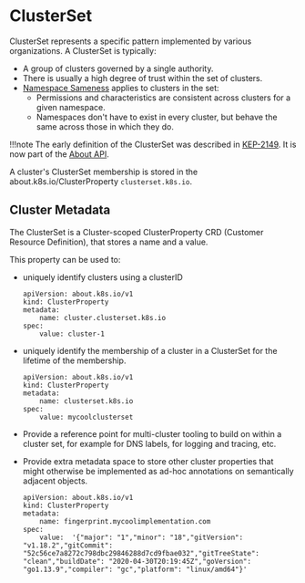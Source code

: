 # ClusterSet

ClusterSet represents a specific pattern implemented by various organizations. A ClusterSet is typically:

- A group of clusters governed by a single authority.
- There is usually a high degree of trust within the set of clusters.
- [Namespace Sameness](../concepts/namespace-sameness.md) applies to clusters in the set:
    - Permissions and characteristics are consistent across clusters for a given namespace.
    - Namespaces don't have to exist in every cluster, but behave the same across those in which they do.

!!!note
        The early definition of the ClusterSet was described in [KEP-2149](https://github.com/kubernetes/enhancements/tree/master/keps/sig-multicluster/2149-clusterid). It is now part of the [About API](https://sigs.k8s.io/about-api).

A cluster's ClusterSet membership is stored in the about.k8s.io/ClusterProperty `clusterset.k8s.io`.

## Cluster Metadata
The ClusterSet is a Cluster-scoped ClusterProperty CRD (Customer Resource Definition), that stores a name and a value. 

This property can be used to:

- uniquely identify clusters using a clusterID

    ```
    apiVersion: about.k8s.io/v1
    kind: ClusterProperty
    metadata:
        name: cluster.clusterset.k8s.io
    spec:
        value: cluster-1
    ```

- uniquely identify the membership of a cluster in a ClusterSet for the lifetime of the membership.

    ```
    apiVersion: about.k8s.io/v1
    kind: ClusterProperty
    metadata:
        name: clusterset.k8s.io
    spec:
        value: mycoolclusterset
    ```
    
- Provide a reference point for multi-cluster tooling to build on within a cluster set, for example for DNS labels, for logging and tracing, etc.

- Provide extra metadata space to store other cluster properties that might otherwise be implemented as ad-hoc annotations on semantically adjacent objects.

    ```
    apiVersion: about.k8s.io/v1
    kind: ClusterProperty
    metadata:
        name: fingerprint.mycoolimplementation.com
    spec:
        value:  '{"major": "1","minor": "18","gitVersion": "v1.18.2","gitCommit": "52c56ce7a8272c798dbc29846288d7cd9fbae032","gitTreeState": "clean","buildDate": "2020-04-30T20:19:45Z","goVersion": "go1.13.9","compiler": "gc","platform": "linux/amd64"}'
    ```





